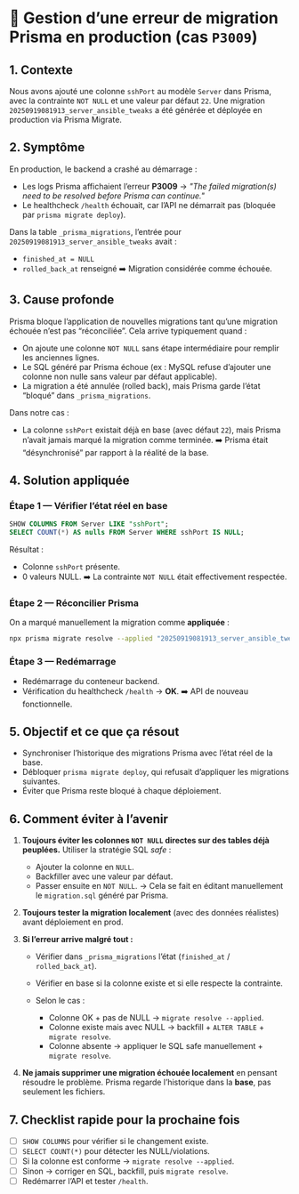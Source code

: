 # 📄 Gestion d’une erreur de migration Prisma en production (cas `P3009`)

## 1. Contexte

Nous avons ajouté une colonne `sshPort` au modèle `Server` dans Prisma, avec la contrainte `NOT NULL` et une valeur par défaut `22`.
Une migration `20250919081913_server_ansible_tweaks` a été générée et déployée en production via Prisma Migrate.

## 2. Symptôme

En production, le backend a crashé au démarrage :

* Les logs Prisma affichaient l’erreur **P3009** → *"The failed migration(s) need to be resolved before Prisma can continue."*
* Le healthcheck `/health` échouait, car l’API ne démarrait pas (bloquée par `prisma migrate deploy`).

Dans la table `_prisma_migrations`, l’entrée pour `20250919081913_server_ansible_tweaks` avait :

* `finished_at = NULL`
* `rolled_back_at` renseigné
  ➡️ Migration considérée comme échouée.

## 3. Cause profonde

Prisma bloque l’application de nouvelles migrations tant qu’une migration échouée n’est pas “réconciliée”.
Cela arrive typiquement quand :

* On ajoute une colonne `NOT NULL` sans étape intermédiaire pour remplir les anciennes lignes.
* Le SQL généré par Prisma échoue (ex : MySQL refuse d’ajouter une colonne non nulle sans valeur par défaut applicable).
* La migration a été annulée (rolled back), mais Prisma garde l’état “bloqué” dans `_prisma_migrations`.

Dans notre cas :

* La colonne `sshPort` existait déjà en base (avec défaut `22`), mais Prisma n’avait jamais marqué la migration comme terminée.
  ➡️ Prisma était “désynchronisé” par rapport à la réalité de la base.

## 4. Solution appliquée

### Étape 1 — Vérifier l’état réel en base

```sql
SHOW COLUMNS FROM Server LIKE "sshPort";
SELECT COUNT(*) AS nulls FROM Server WHERE sshPort IS NULL;
```

Résultat :

* Colonne `sshPort` présente.
* 0 valeurs NULL.
  ➡️ La contrainte `NOT NULL` était effectivement respectée.

### Étape 2 — Réconcilier Prisma

On a marqué manuellement la migration comme **appliquée** :

```bash
npx prisma migrate resolve --applied "20250919081913_server_ansible_tweaks"
```

### Étape 3 — Redémarrage

* Redémarrage du conteneur backend.
* Vérification du healthcheck `/health` → **OK**.
  ➡️ API de nouveau fonctionnelle.

## 5. Objectif et ce que ça résout

* Synchroniser l’historique des migrations Prisma avec l’état réel de la base.
* Débloquer `prisma migrate deploy`, qui refusait d’appliquer les migrations suivantes.
* Éviter que Prisma reste bloqué à chaque déploiement.

## 6. Comment éviter à l’avenir

1. **Toujours éviter les colonnes `NOT NULL` directes sur des tables déjà peuplées.**
   Utiliser la stratégie SQL *safe* :

    * Ajouter la colonne en `NULL`.
    * Backfiller avec une valeur par défaut.
    * Passer ensuite en `NOT NULL`.
      → Cela se fait en éditant manuellement le `migration.sql` généré par Prisma.

2. **Toujours tester la migration localement** (avec des données réalistes) avant déploiement en prod.

3. **Si l’erreur arrive malgré tout :**

    * Vérifier dans `_prisma_migrations` l’état (`finished_at` / `rolled_back_at`).
    * Vérifier en base si la colonne existe et si elle respecte la contrainte.
    * Selon le cas :

        * Colonne OK + pas de NULL → `migrate resolve --applied`.
        * Colonne existe mais avec NULL → backfill + `ALTER TABLE` + `migrate resolve`.
        * Colonne absente → appliquer le SQL safe manuellement + `migrate resolve`.

4. **Ne jamais supprimer une migration échouée localement** en pensant résoudre le problème.
   Prisma regarde l’historique dans la **base**, pas seulement les fichiers.

## 7. Checklist rapide pour la prochaine fois

* [ ] `SHOW COLUMNS` pour vérifier si le changement existe.
* [ ] `SELECT COUNT(*)` pour détecter les NULL/violations.
* [ ] Si la colonne est conforme → `migrate resolve --applied`.
* [ ] Sinon → corriger en SQL, backfill, puis `migrate resolve`.
* [ ] Redémarrer l’API et tester `/health`.

